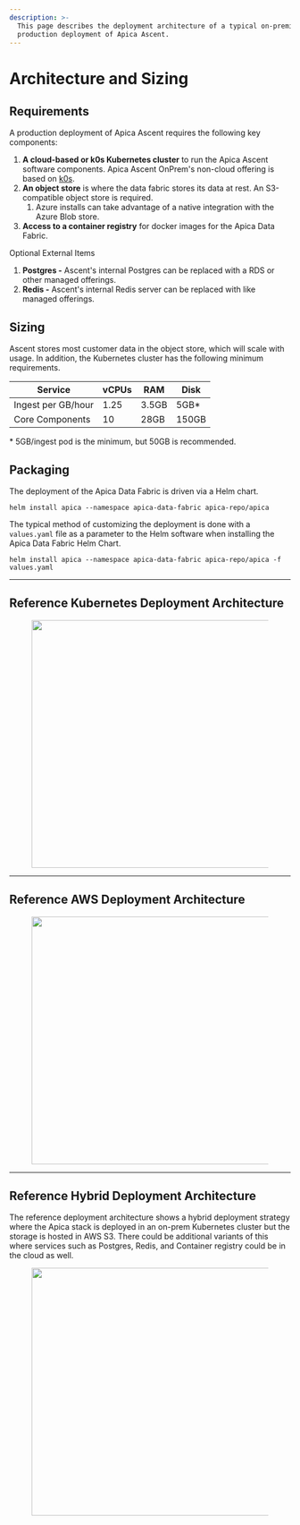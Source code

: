 ```yaml
---
description: >-
  This page describes the deployment architecture of a typical on-premises
  production deployment of Apica Ascent.
---
```


# Architecture and Sizing

## Requirements

A production deployment of  Apica Ascent requires the following key components:

1. **A cloud-based or k0s Kubernetes cluster** to run the Apica Ascent software components.  Apica Ascent OnPrem's non-cloud offering is based on [k0s](https://k0sproject.io/).
2. **An object store** is where the data fabric stores its data at rest. An S3-compatible object store is required.&#x20;
   1. Azure installs can take advantage of a native integration with the Azure Blob store.&#x20;
3. **Access to a container registry** for docker images for the Apica Data Fabric.

Optional External Items

1. **Postgres -** Ascent's internal Postgres can be replaced with a RDS or other managed offerings.
2. **Redis -** Ascent's internal Redis server can be replaced with like managed offerings.

## Sizing

Ascent stores most customer data in the object store, which will scale with usage.  In addition, the Kubernetes cluster has the following minimum requirements.

| Service            | vCPUs | RAM   | Disk  |
| ------------------ | ----- | ----- | ----- |
| Ingest per GB/hour | 1.25  | 3.5GB | 5GB\* |
| Core Components    | 10    | 28GB  | 150GB |

&#x20;\* 5GB/ingest pod is the minimum, but 50GB is recommended.

## Packaging

The deployment of the Apica Data Fabric is driven via a Helm chart.&#x20;

```
helm install apica --namespace apica-data-fabric apica-repo/apica 
```

The typical method of customizing the deployment is done with a `values.yaml` file as a parameter to the Helm software when installing the Apica Data Fabric Helm Chart.&#x20;

```
helm install apica --namespace apica-data-fabric apica-repo/apica -f values.yaml
```

***

## Reference Kubernetes Deployment Architecture

<div data-full-width="false"><figure><img src="../../.gitbook/assets/Architecture.drawio(1).png" alt="" width="443"><figcaption></figcaption></figure></div>

***

## Reference AWS Deployment Architecture

<figure><img src="../../.gitbook/assets/Architecture-S3.drawio.png" alt="" width="443"><figcaption></figcaption></figure>

***

## Reference Hybrid Deployment Architecture

The reference deployment architecture shows a hybrid deployment strategy where the Apica stack is deployed in an on-prem Kubernetes cluster but the storage is hosted in AWS S3. There could be additional variants of this where services such as Postgres, Redis, and Container registry could be in the cloud as well.

<figure><img src="../../.gitbook/assets/ArchitectureHybrid.drawio.png" alt="" width="443"><figcaption></figcaption></figure>

&#x20;
